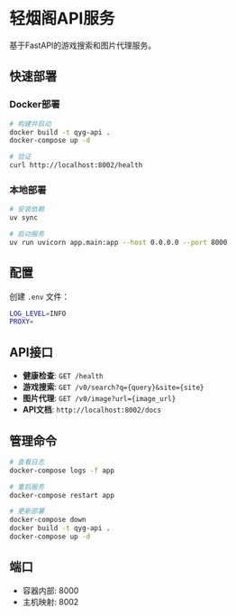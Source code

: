 # 轻烟阁API服务

基于FastAPI的游戏搜索和图片代理服务。

## 快速部署

### Docker部署
```bash
# 构建并启动
docker build -t qyg-api .
docker-compose up -d

# 验证
curl http://localhost:8002/health
```

### 本地部署
```bash
# 安装依赖
uv sync

# 启动服务
uv run uvicorn app.main:app --host 0.0.0.0 --port 8000
```

## 配置

创建 `.env` 文件：
```bash
LOG_LEVEL=INFO
PROXY=
```

## API接口

- **健康检查**: `GET /health`
- **游戏搜索**: `GET /v0/search?q={query}&site={site}`
- **图片代理**: `GET /v0/image?url={image_url}`
- **API文档**: `http://localhost:8002/docs`

## 管理命令

```bash
# 查看日志
docker-compose logs -f app

# 重启服务
docker-compose restart app

# 更新部署
docker-compose down
docker build -t qyg-api .
docker-compose up -d
```

## 端口

- 容器内部: 8000
- 主机映射: 8002
